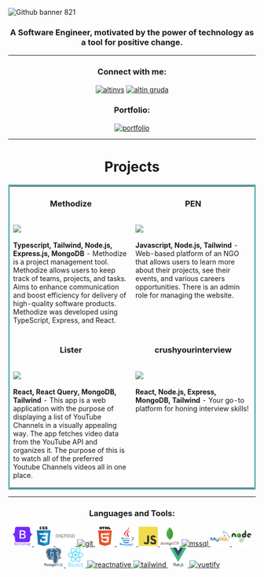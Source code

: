 ![Github banner 821](https://user-images.githubusercontent.com/67205874/194419505-f64cd931-ddf0-4137-8fc4-390e26c7704d.png)

<h3 align="center">A Software Engineer, motivated by the power of technology as a tool for positive change.</h3>

---

<h3 align="center">Connect with me:</h3>
<p align="center">
<a href="https://twitter.com/altinvs" target="blank"><img align="center" src="https://raw.githubusercontent.com/rahuldkjain/github-profile-readme-generator/master/src/images/icons/Social/twitter.svg" alt="altinvs" height="30" width="40" /></a>
<a href="https://linkedin.com/in/altin-dev" target="blank"><img align="center" src="https://raw.githubusercontent.com/rahuldkjain/github-profile-readme-generator/master/src/images/icons/Social/linked-in-alt.svg" alt="altin gruda" height="30" width="40" /></a>
<h3 align="center">Portfolio:</h3>
<p align="center">
<a href="https://altingruda.vercel.app" target="_blank"><img align="center" src="https://github.com/AltinGruda/AltinGruda/assets/67205874/a1eb1677-2874-45cc-a99a-df41ffe9867b" alt="portfolio" height="40" width="40" /></a>

</p>

---

<h1 align="center">Projects</h1>
<table bordercolor="#66b2b2">
  
  <tr>
    <td width="50%" valign="top">
      <h3 align="center">Methodize</h3>
        <br />
        <a target="_blank" href="https://github.com/AltinGruda/Methodize-v2">
          <img src="https://github.com/AltinGruda/AltinGruda/assets/67205874/e90247bd-f38f-46c1-a596-d4cd2ed1bf2f" width="100%" />
        </a>
        <br />
        <p><strong>Typescript, Tailwind, Node.js, Express.js, MongoDB</strong> - Methodize is a project management tool. Methodize allows users to keep track of teams, projects, and tasks. Aims to enhance communication and boost efficiency for delivery of high-quality software products. Methodize was developed using TypeScript, Express, and React.</p>
    </td>
    <td width="50%" valign="top">
      <h3 align="center">PEN</h3>
        <br />
      <a target="_blank" href="https://ngo-pen.com/">
          <img src="https://github.com/AltinGruda/AltinGruda/assets/67205874/8d0fce32-dfce-4e7f-b458-4bd5253b951d" width="100%" />
        </a>
        <br />
        <p><strong>Javascript, Node.js, Tailwind</strong> - Web-based platform of an NGO that allows users to learn more about their projects, see their events, and various careers opportunities. There is an admin role for managing the website.</p>
    </td>
  </tr>
  
  <tr>
    <td width="50%" valign="top">
      <h3 align="center">Lister</h3>
      <br />
        <a target="_blank" href="https://github.com/AltinGruda/lister">
          <img src="https://github.com/AltinGruda/AltinGruda/assets/67205874/6bc1a24d-fd7f-466e-9fb2-9116f7af4a07" width="100%" />
        </a>
      <br />
        <p><strong>React, React Query, MongoDB, Tailwind</strong> - This app is a web application with the purpose of displaying a list of YouTube Channels in a visually appealing way. The app fetches video data from the YouTube API and organizes it. The purpose of this is to watch all of the preferred Youtube Channels videos all in one place.</p>
    </td>
    <td width="50%" valign="top">
      <h3 align="center">crushyourinterview</h3>
        <br />
        <a target="_blank" href="https://crushyourinterview.vercel.app/">
          <img src="https://github.com/AltinGruda/AltinGruda/assets/67205874/91e7ebd2-b56e-41fc-8713-5736eb20dfbb" width="100%" />
        </a>
        <br />
        <p><strong>React, Node.js, Express, MongoDB, Tailwind</strong> - Your go-to platform for honing interview skills!</p>
    </td>
  </tr>
</table>

---

<h3 align="center">Languages and Tools:</h3>
<p align="center"> <a href="https://getbootstrap.com" target="_blank" rel="noreferrer"> <img src="https://raw.githubusercontent.com/devicons/devicon/master/icons/bootstrap/bootstrap-plain-wordmark.svg" alt="bootstrap" width="40" height="40"/> </a> <a href="https://www.w3schools.com/css/" target="_blank" rel="noreferrer"> <img src="https://raw.githubusercontent.com/devicons/devicon/master/icons/css3/css3-original-wordmark.svg" alt="css3" width="40" height="40"/> </a> <a href="https://expressjs.com" target="_blank" rel="noreferrer"> <img src="https://raw.githubusercontent.com/devicons/devicon/master/icons/express/express-original-wordmark.svg" alt="express" width="40" height="40"/> </a> <a href="https://git-scm.com/" target="_blank" rel="noreferrer"> <img src="https://www.vectorlogo.zone/logos/git-scm/git-scm-icon.svg" alt="git" width="40" height="40"/> </a> <a href="https://www.w3.org/html/" target="_blank" rel="noreferrer"> <img src="https://raw.githubusercontent.com/devicons/devicon/master/icons/html5/html5-original-wordmark.svg" alt="html5" width="40" height="40"/> </a> <a href="https://www.java.com" target="_blank" rel="noreferrer"> <img src="https://raw.githubusercontent.com/devicons/devicon/master/icons/java/java-original.svg" alt="java" width="40" height="40"/> </a> <a href="https://developer.mozilla.org/en-US/docs/Web/JavaScript" target="_blank" rel="noreferrer"> <img src="https://raw.githubusercontent.com/devicons/devicon/master/icons/javascript/javascript-original.svg" alt="javascript" width="40" height="40"/> </a> <a href="https://www.mongodb.com/" target="_blank" rel="noreferrer"> <img src="https://raw.githubusercontent.com/devicons/devicon/master/icons/mongodb/mongodb-original-wordmark.svg" alt="mongodb" width="40" height="40"/> </a> <a href="https://www.microsoft.com/en-us/sql-server" target="_blank" rel="noreferrer"> <img src="https://www.svgrepo.com/show/303229/microsoft-sql-server-logo.svg" alt="mssql" width="40" height="40"/> </a> <a href="https://www.mysql.com/" target="_blank" rel="noreferrer"> <img src="https://raw.githubusercontent.com/devicons/devicon/master/icons/mysql/mysql-original-wordmark.svg" alt="mysql" width="40" height="40"/> </a> <a href="https://nodejs.org" target="_blank" rel="noreferrer"> <img src="https://raw.githubusercontent.com/devicons/devicon/master/icons/nodejs/nodejs-original-wordmark.svg" alt="nodejs" width="40" height="40"/> </a> <a href="https://www.postgresql.org" target="_blank" rel="noreferrer"> <img src="https://raw.githubusercontent.com/devicons/devicon/master/icons/postgresql/postgresql-original-wordmark.svg" alt="postgresql" width="40" height="40"/> </a> <a href="https://reactjs.org/" target="_blank" rel="noreferrer"> <img src="https://raw.githubusercontent.com/devicons/devicon/master/icons/react/react-original-wordmark.svg" alt="react" width="40" height="40"/> </a> <a href="https://reactnative.dev/" target="_blank" rel="noreferrer"> <img src="https://reactnative.dev/img/header_logo.svg" alt="reactnative" width="40" height="40"/> </a> <a href="https://tailwindcss.com/" target="_blank" rel="noreferrer"> <img src="https://www.vectorlogo.zone/logos/tailwindcss/tailwindcss-icon.svg" alt="tailwind" width="40" height="40"/> </a> <a href="https://vuejs.org/" target="_blank" rel="noreferrer"> <img src="https://raw.githubusercontent.com/devicons/devicon/master/icons/vuejs/vuejs-original-wordmark.svg" alt="vuejs" width="40" height="40"/> </a> <a href="https://vuetifyjs.com/en/" target="_blank" rel="noreferrer"> <img src="https://bestofjs.org/logos/vuetify.svg" alt="vuetify" width="40" height="40"/> </a> </p>
